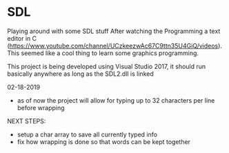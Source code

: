 # SDL
Playing around with some SDL stuff
After watching the Programming a text editor in C (https://www.youtube.com/channel/UCzkeezwAc67C9ttn35U4GiQ/videos). This seemed like a cool thing to learn some graphics programming. 

This project is being developed using Visual Studio 2017, it should run basically anywhere as long as the SDL2.dll is linked

02-18-2019
- as of now the project will allow for typing up to 32 characters per line before wrapping

NEXT STEPS:
- setup a char array to save all currently typed info 
- fix how wrapping is done so that words can be kept together
